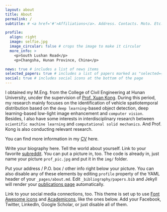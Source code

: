 ```yaml
---
layout: about
title: About
permalink: /
subtitle: # <a href='#'>Affiliations</a>. Address. Contacts. Moto. Etc.

profile:
  align: right
  image: selfie.jpg
  image_circular: false # crops the image to make it circular
  more_info: >
    <p>South Lushan Road</p>
    <p>Changsha, Hunan Province, China</p>

news: true # includes a list of news items
selected_papers: true # includes a list of papers marked as "selected={true}"
social: true # includes social icons at the bottom of the page
---
```


I obtained my M.Eng. from the College of Civil Engineering at Hunan University, uncder the supervision of [Prof. Xuan Kong](http://kongteam.hnu.edu.cn/). During this period, my research mainly focuses on the identification of vehicle spatiotemporal distribution based on the `deep learning`-based object detection, deep learning-based low-light image enhancement and `computer vision`. Besides, I also have some interests in interdisciplinary research between `scientific machine learning` and `computational solid mechanics`. And Prof. Kong is also conducting relevant research.

You can find more information in my [CV](/assets/pdf/example_pdf.pdf) here.

Write your biography here. Tell the world about yourself. Link to your favorite [subreddit](http://reddit.com). You can put a picture in, too. The code is already in, just name your picture `prof_pic.jpg` and put it in the `img/` folder.

Put your address / P.O. box / other info right below your picture. You can also disable any of these elements by editing `profile` property of the YAML header of your `_pages/about.md`. Edit `_bibliography/papers.bib` and Jekyll will render your [publications page](/al-folio/publications/) automatically.

Link to your social media connections, too. This theme is set up to use [Font Awesome icons](https://fontawesome.com/) and [Academicons](https://jpswalsh.github.io/academicons/), like the ones below. Add your Facebook, Twitter, LinkedIn, Google Scholar, or just disable all of them.
